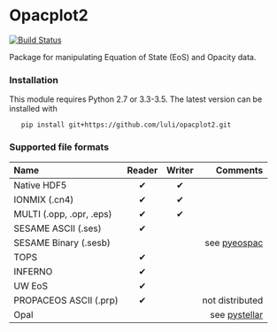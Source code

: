 # Opacplot2

[![Build Status](https://travis-ci.org/luli/opacplot2.svg?branch=master)](https://travis-ci.org/luli/opacplot2)


Package for manipulating Equation of State (EoS) and Opacity data.


### Installation 

   This module requires Python 2.7 or 3.3-3.5. The latest version can be installed with

       pip install git+https://github.com/luli/opacplot2.git


### Supported file formats

| Name                     | Reader   | Writer   | Comments  | 
|:------------------------ |:--------:|:--------:|----------:| 
| Native HDF5              | ✔        | ✔        |           | 
| IONMIX (.cn4)            | ✔        | ✔        |           | 
| MULTI (.opp, .opr, .eps) | ✔        | ✔        |           | 
| SESAME ASCII (.ses)      | ✔        |          |           | 
| SESAME Binary (.sesb)    |          |          | see [pyeospac](http://github.com/luli/pyeospac) | 
| TOPS                     | ✔        |          |           | 
| INFERNO                  | ✔        |          |           | 
| UW EoS                   | ✔        |          |           | 
| PROPACEOS ASCII (.prp)   | ✔        |          |  not distributed    | 
| Opal                     |          |          | see [pystellar](https://github.com/alexrudy/pystellar/blob/master/pystellar/opacity.py)   | 



